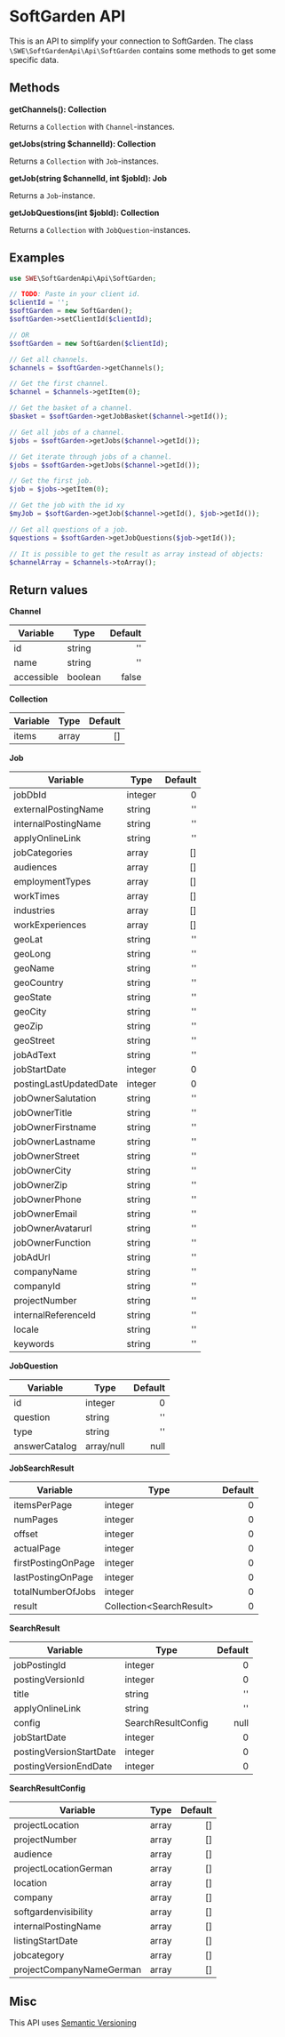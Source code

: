 # SoftGarden API

This is an API to simplify your connection to SoftGarden. The class `\SWE\SoftGardenApi\Api\SoftGarden` contains some
methods to get some specific data.

## Methods

__getChannels(): Collection__

Returns a `Collection` with `Channel`-instances.

__getJobs(string $channelId): Collection__

Returns a `Collection` with `Job`-instances.

__getJob(string $channelId, int $jobId): Job__

Returns a `Job`-instance.

__getJobQuestions(int $jobId): Collection__

Returns a `Collection` with `JobQuestion`-instances.

## Examples

```php
use SWE\SoftGardenApi\Api\SoftGarden;

// TODO: Paste in your client id.
$clientId = '';
$softGarden = new SoftGarden();
$softGarden->setClientId($clientId);

// OR
$softGarden = new SoftGarden($clientId);

// Get all channels.
$channels = $softGarden->getChannels();

// Get the first channel.
$channel = $channels->getItem(0);

// Get the basket of a channel.
$basket = $softGarden->getJobBasket($channel->getId());

// Get all jobs of a channel.
$jobs = $softGarden->getJobs($channel->getId());

// Get iterate through jobs of a channel.
$jobs = $softGarden->getJobs($channel->getId());

// Get the first job.
$job = $jobs->getItem(0);

// Get the job with the id xy
$myJob = $softGarden->getJob($channel->getId(), $job->getId());

// Get all questions of a job.
$questions = $softGarden->getJobQuestions($job->getId());

// It is possible to get the result as array instead of objects:
$channelArray = $channels->toArray();
```

## Return values

__Channel__

| Variable   | Type    | Default |
|------------|---------|--------:|
| id         | string  |      '' |
| name       | string  |      '' |
| accessible | boolean |   false |

__Collection__

| Variable | Type  | Default |
|----------|-------|--------:|
| items    | array |      [] |

__Job__

| Variable               | Type    | Default |
|------------------------|---------|--------:|
| jobDbId                | integer |       0 |
| externalPostingName    | string  |      '' |
| internalPostingName    | string  |      '' |
| applyOnlineLink        | string  |      '' |
| jobCategories          | array   |      [] |
| audiences              | array   |      [] |
| employmentTypes        | array   |      [] |
| workTimes              | array   |      [] |
| industries             | array   |      [] |
| workExperiences        | array   |      [] |
| geoLat                 | string  |      '' |
| geoLong                | string  |      '' |
| geoName                | string  |      '' |
| geoCountry             | string  |      '' |
| geoState               | string  |      '' |
| geoCity                | string  |      '' |
| geoZip                 | string  |      '' |
| geoStreet              | string  |      '' |
| jobAdText              | string  |      '' |
| jobStartDate           | integer |       0 |
| postingLastUpdatedDate | integer |       0 |
| jobOwnerSalutation     | string  |      '' |
| jobOwnerTitle          | string  |      '' |
| jobOwnerFirstname      | string  |      '' |
| jobOwnerLastname       | string  |      '' |
| jobOwnerStreet         | string  |      '' |
| jobOwnerCity           | string  |      '' |
| jobOwnerZip            | string  |      '' |
| jobOwnerPhone          | string  |      '' |
| jobOwnerEmail          | string  |      '' |
| jobOwnerAvatarurl      | string  |      '' |
| jobOwnerFunction       | string  |      '' |
| jobAdUrl               | string  |      '' |
| companyName            | string  |      '' |
| companyId              | string  |      '' |
| projectNumber          | string  |      '' |
| internalReferenceId    | string  |      '' |
| locale                 | string  |      '' |
| keywords               | string  |      '' |

__JobQuestion__

| Variable      | Type       | Default |
|---------------|------------|--------:|
| id            | integer    |       0 |
| question      | string     |      '' |
| type          | string     |      '' |
| answerCatalog | array/null |    null |

__JobSearchResult__

| Variable           | Type                           | Default |
|--------------------|--------------------------------|--------:|
| itemsPerPage       | integer                        |       0 |
| numPages           | integer                        |       0 |
| offset             | integer                        |       0 |
| actualPage         | integer                        |       0 |
| firstPostingOnPage | integer                        |       0 |
| lastPostingOnPage  | integer                        |       0 |
| totalNumberOfJobs  | integer                        |       0 |
| result             | Collection&lt;SearchResult&gt; |       0 |

__SearchResult__

| Variable                | Type               | Default |
|-------------------------|--------------------|--------:|
| jobPostingId            | integer            |       0 |
| postingVersionId        | integer            |       0 |
| title                   | string             |      '' |
| applyOnlineLink         | string             |      '' |
| config                  | SearchResultConfig |    null |
| jobStartDate            | integer            |       0 |
| postingVersionStartDate | integer            |       0 |
| postingVersionEndDate   | integer            |       0 |

__SearchResultConfig__

| Variable                 | Type  | Default |
|--------------------------|-------|--------:|
| projectLocation          | array |      [] |
| projectNumber            | array |      [] |
| audience                 | array |      [] |
| projectLocationGerman    | array |      [] |
| location                 | array |      [] |
| company                  | array |      [] |
| softgardenvisibility     | array |      [] |
| internalPostingName      | array |      [] |
| listingStartDate         | array |      [] |
| jobcategory              | array |      [] |
| projectCompanyNameGerman | array |      [] |

## Misc

This API uses [Semantic Versioning](https://semver.org/)
